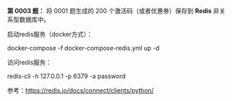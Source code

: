 **第 0003 题：** 将 0001 题生成的 200 个激活码（或者优惠券）保存到 **Redis** 非关系型数据库中。

启动redis服务（docker方式）：

docker-compose -f docker-compose-redis.yml up -d

访问redis服务：

redis-cli -h 127.0.0.1 -p 6379 -a password

参考：https://redis.io/docs/connect/clients/python/